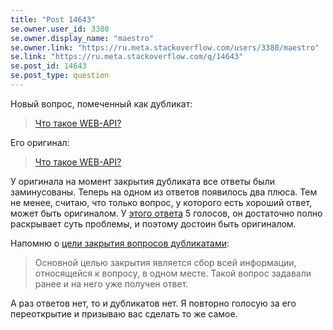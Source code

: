 ```yaml
---
title: "Post 14643"
se.owner.user_id: 3380
se.owner.display_name: "maestro"
se.owner.link: "https://ru.meta.stackoverflow.com/users/3380/maestro"
se.link: "https://ru.meta.stackoverflow.com/q/14643"
se.post_id: 14643
se.post_type: question
---
```

<p>Новый вопрос, помеченный как дубликат:</p>
<blockquote>
<p><a href="https://ru.stackoverflow.com/q/1611635/3380">Что такое WEB-API?</a></p>
</blockquote>
<p>Его оригинал:</p>
<blockquote>
<p><a href="https://ru.stackoverflow.com/q/588872/3380">Что такое WEB-API?</a></p>
</blockquote>
<p>У оригинала на момент закрытия дубликата все ответы были заминусованы. Теперь на одном из ответов появилось два плюса. Тем не менее, считаю, что только вопрос, у которого есть хороший ответ, может быть оригиналом. У <a href="https://ru.stackoverflow.com/a/1611640/3380">этого ответа</a> 5 голосов, он достаточно полно раскрывает суть проблемы, и поэтому достоин быть оригиналом.</p>
<p>Напомню о <a href="https://ru.stackoverflow.com/help/closed-questions">цели закрытия вопросов дубликатами</a>:</p>
<blockquote>
<p>Основной целью закрытия является сбор всей информации, относящейся к вопросу, в одном месте. Такой вопрос задавали ранее и на него уже получен ответ.</p>
</blockquote>
<p>А раз ответов нет, то и дубликатов нет. Я повторно голосую за его переоткрытие и призываю вас сделать то же самое.</p>
